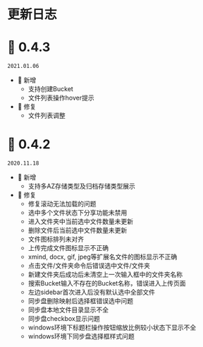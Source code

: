 # 更新日志
# 🚀 0.4.3
`2021.01.06`
- 🚀 新增
	- 支持创建Bucket
	- 文件列表操作hover提示
- 🐞 修复
	- 文件列表调整
# 🚀 0.4.2
`2020.11.18`

- 🚀 新增
	- 支持多AZ存储类型及归档存储类型展示
- 🐞 修复
	- 修复滚动无法加载的问题
	- 选中多个文件状态下分享功能未禁用
	- 进入文件夹中当前选中文件数量未更新
	- 删除文件后当前选中文件数量未更新
	- 文件图标排列未对齐
	- 上传完成文件图标显示不正确
	- xmind, docx, gif, jpeg等扩展名文件的图标显示不正确
	- 点击文件/文件夹命令后错误选中文件/文件夹
	- 新建文件夹后成功后未清空上一次输入框中的文件夹名称
	- 搜索Bucket输入不存在的Bucket名称，错误进入上传页面
	- 左边sidebar首次进入后没有默认选中全部文件
	- 同步盘删除映射后选择框错误选中问题
	- 同步盘本地文件目录显示不全
	- 同步盘checkbox显示问题
	- windows环境下标题栏操作按钮缩放比例较小状态下显示不全
	- windows环境下同步盘选择框样式问题

